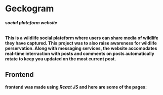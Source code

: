 # Geckogram #
###### **social plateform website** ######
#### This is a wildlife social plateform where users can share media of wildlife they have captured. This project was to also raise awareness for wildlife perservation. Along with messaging services, the website accomodates real-time interraction with posts and comments on posts automatically rotate to keep you updated on the most current post. ####
## **Frontend** ##
#### frontend was made using *React JS* and here are some of the pages: ####
